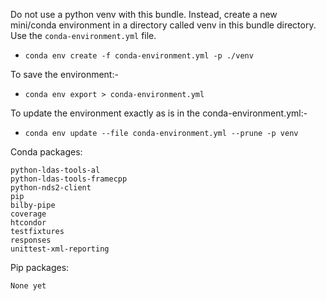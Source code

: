Do not use a python venv with this bundle. Instead, create a
new mini/conda environment in a directory called venv in this
bundle directory. Use the `conda-environment.yml` file.

* `conda env create -f conda-environment.yml -p ./venv`

  

To save the environment:-
* `conda env export > conda-environment.yml`


To update the environment exactly as is in the conda-environment.yml:-
* `conda env update --file conda-environment.yml --prune -p venv`

Conda packages:
```
python-ldas-tools-al
python-ldas-tools-framecpp
python-nds2-client
pip
bilby-pipe
coverage
htcondor
testfixtures
responses
unittest-xml-reporting
```

Pip packages:

```
None yet
```